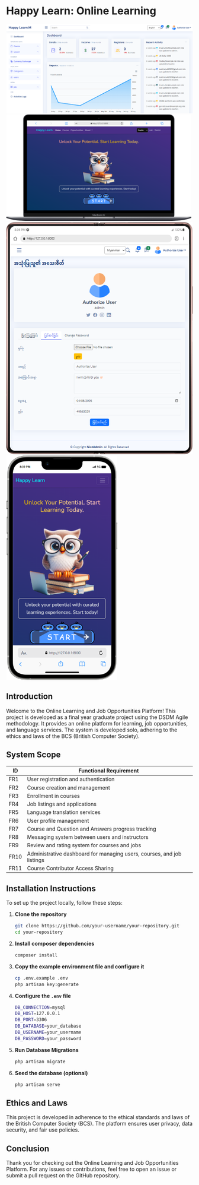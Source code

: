 
# Happy Learn: Online Learning

<img src="https://github.com/Shwetalu1313/Happy-Learn-Online-Learning-Platform/blob/main/storage/app/public/Shared%20Photos/admin-dashboard.png" alt="Admin Dashboard" width="600"/>

<img src="https://github.com/Shwetalu1313/Happy-Learn-Online-Learning-Platform/blob/main/storage/app/public/Shared%20Photos/final-year-home.png" alt="User Home Page" width="500"/>

<img src="https://github.com/Shwetalu1313/Happy-Learn-Online-Learning-Platform/blob/main/storage/app/public/Shared%20Photos/Galaxy-Fold-user-profile.png" alt="User Profile (Galaxy Fold)" width="600"/>

<img src="https://github.com/Shwetalu1313/Happy-Learn-Online-Learning-Platform/blob/main/storage/app/public/Shared%20Photos/iPhone-13-PRO-MAX-home.png" alt="User Home Page (iPhone 13 Pro)" width="300"/>

## Introduction

Welcome to the Online Learning and Job Opportunities Platform! This project is developed as a final year graduate project using the DSDM Agile methodology. It provides an online platform for learning, job opportunities, and language services. The system is developed solo, adhering to the ethics and laws of the BCS (British Computer Society).

## System Scope

| ID   | Functional Requirement                                                 |
|------|------------------------------------------------------------------------|
| FR1  | User registration and authentication                                   |
| FR2  | Course creation and management                                         |
| FR3  | Enrollment in courses                                                  |
| FR4  | Job listings and applications                                          |
| FR5  | Language translation services                                          |
| FR6  | User profile management                                                |
| FR7  | Course and Question and Answers progress tracking                      |
| FR8  | Messaging system between users and instructors                         |
| FR9  | Review and rating system for courses and jobs                          |
| FR10 | Administrative dashboard for managing users, courses, and job listings |
| FR11 | Course Contributor Access Sharing |                                     |

## Installation Instructions

To set up the project locally, follow these steps:

1. **Clone the repository**
   ```bash
   git clone https://github.com/your-username/your-repository.git
   cd your-repository

2. **Install composer dependencies**
   ```bash
   composer install
   
3. **Copy the example environment file and configure it**
   ```bash
   cp .env.example .env
   php artisan key:generate
   
4. **Configure the `.env` file**
   ```bash
   DB_CONNECTION=mysql
   DB_HOST=127.0.0.1
   DB_PORT=3306
   DB_DATABASE=your_database
   DB_USERNAME=your_username
   DB_PASSWORD=your_password
   
5. **Run Database Migrations**
   ```bash
   php artisan migrate
   
6. **Seed the database (optional)**
   ```bash
   php artisan serve

## Ethics and Laws
This project is developed in adherence to the ethical standards and laws of the British Computer Society (BCS). The platform ensures user privacy, data security, and fair use policies.

## Conclusion
Thank you for checking out the Online Learning and Job Opportunities Platform. For any issues or contributions, feel free to open an issue or submit a pull request on the GitHub repository.
